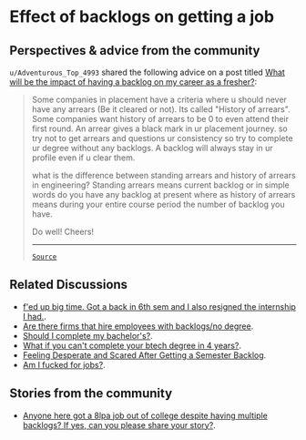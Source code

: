 # Effect of backlogs on getting a job

## Perspectives & advice from the community

`u/Adventurous_Top_4993` shared the following advice on a post titled [What will be the impact of having a backlog on my career as a fresher?](https://www.reddit.com/r/developersIndia/comments/1cj0bsn/what_will_be_the_impact_of_having_a_backlog_on_my/):

<blockquote>

Some companies in placement have a criteria where u should never have any arrears (Be it cleared or not).
Its called "History of arrears". Some companies want history of arrears to be 0 to even attend their first round.
An arrear gives a black mark in ur placement journey. so try not to get arrears and questions ur consistency so try to complete ur degree without any backlogs. A backlog will always stay in ur profile even if u clear them.

what is the difference between standing arrears and history of arrears in engineering? Standing arrears means current backlog or in simple words do you have any backlog at present where as history of arrears means during your entire course period the number of backlog you have.

Do well! Cheers!

---

[`Source`](https://www.reddit.com/r/developersIndia/comments/1cj0bsn/comment/l2d2vu4/?utm_source=share&utm_medium=web3x&utm_name=web3xcss&utm_term=1&utm_content=share_button)

</blockquote>

## Related Discussions

- [f'ed up big time. Got a back in 6th sem and I also resigned the internship I had.](https://www.reddit.com/r/developersIndia/comments/1edamie/fed_up_big_time_got_a_back_in_6th_sem_and_i_also/).
- [Are there firms that hire employees with backlogs/no degree](https://www.reddit.com/r/developersIndia/comments/1175hcq/are_there_firms_that_hire_employees_with/).
- [Should I complete my bachelor's?](https://www.reddit.com/r/developersIndia/comments/18zaqlr/should_i_complete_my_bachelors/).
- [What if you can't complete your btech degree in 4 years?](https://www.reddit.com/r/developersIndia/comments/y60bfp/what_if_you_cant_complete_your_btech_degree_in_4/).
- [Feeling Desperate and Scared After Getting a Semester Backlog](https://www.reddit.com/r/developersIndia/comments/1eb9bjm/feeling_desperate_and_scared_after_getting_a/).
- [Am I fucked for jobs?](https://www.reddit.com/r/developersIndia/comments/145ofug/am_i_fucked_for_jobs/).

## Stories from the community

- [Anyone here got a 8lpa job out of college despite having multiple backlogs? If yes, can you please share your story?](https://www.reddit.com/r/developersIndia/comments/so76oo/anyone_here_got_a_8lpa_job_out_of_college_despite/).
